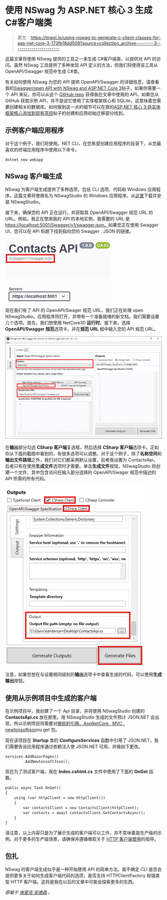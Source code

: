 # 使用 NSwag 为 ASP.NET 核心 3 生成 C#客户端类

> 原文：<https://itnext.io/using-nswag-to-generate-c-client-classes-for-asp-net-core-3-173fb18dd508?source=collection_archive---------3----------------------->

这篇文章将使用 NSwag 提供的工具之一来生成 C#客户端类，以提供对 API 的访问。虽然 NSwag 工具提供了多种发现 API 定义的方法，但我们将使用该工具从 OpenAPI/Swagger 规范中生成 C#类。

有关如何使用 NSwag 为您的 API 提供 OpenAPI/Swagger 的详细信息，请查看我的[Swagger/open API with NSwag and ASP.NET Core 3](https://elanderson.net/2019/10/swagger-openapi-with-nswag-and-asp-net-core-3/)帖子。如果你需要一个 API 来玩，你可以从这个 [GitHub repo](https://github.com/elanderson/ASP.NET-Core-Basics-Refresh/tree/14d130df7102c0603d532a2aef4d459292359b9d) 获得我在文章中使用的 API。如果您从 GitHub 获取示例 API，并不是说它使用了实体框架核心和 SQLite，这意味着您需要创建相关的数据库。如何做到这一点的细节可以在我的[ASP.NET 核心 3:将实体框架核心添加到现有项目](https://elanderson.net/2019/11/asp-net-core-3-add-entity-framework-core-to-existing-project/)帖子的创建和应用初始迁移部分找到。

## 示例客户端应用程序

对于这个例子，我们将使用。NET CLI，在您希望创建应用程序的目录下，从您最喜欢的终端应用程序中使用以下命令。

```
dotnet new webapp
```

## NSwag 客户端生成

NSwag 为客户端生成提供了多种选项，包括 CLI 选项、代码和 Windows 应用程序。这篇文章将使用名为 NSwagStudio 的 Windows 应用程序。从[这里](http://rsuter.com/Projects/NSwagStudio/installer.php)下载并安装 NSwagStudio。

接下来，确保您的 API 正在运行，并获取其 OpenAPI/Swagger 规范 URL 的 URL。例如，我正在使用我的 API 的本地实例，我需要的 URL 是[https://localhost:5001/Swagger/v1/swagger.json。](https://localhost:5001/swagger/v1/swagger.json.)如果您正在使用 Swagger UI，您可以在 API 标题下找到指向您的 Swagger . JSON 的链接。

![](img/577ecda4dec292331fc1a108e333daa4.png)

现在我们有了 API 的 OpenAPI/Swager 规范 URL，我们正在处理 open NSwagStudio。应用程序将打开，并带有一个准备就绪的新文档。我们需要设置几个选项。首先，我们想使用 NetCore30 **运行时**。接下来，选择 **OpenAPI/Swagger 规范**选项卡，并在**规范 URL** 框中输入您的 API 规范 URL。

![](img/cb449a0ee391e99ed54ef536f401622e.png)

在**输出**部分勾选 **CSharp 客户端**复选框，然后选择 **CSharp 客户端**选项卡。正如你从下面的截图中看到的，有很多选项可以调整。对于这个例子，除了**名称空间**和**输出文件路径**之外，我们对它们都采用默认设置，前者我设置为 ContactsApi，后者只有在使用**生成文件**选项时才需要。单击**生成文件**按钮，NSwagStudio 将创建一个文件，其中包含访问在输入部分选择的 OpenAPI/Swager 规范中描述的 API 所需的所有代码。

![](img/8a95704a0f0623118e18bdc711c6645d.png)

注意，如果您想在与设置相同级别的**输出**选项卡中查看生成的代码，可以使用**生成输出**按钮。

## 使用从示例项目中生成的客户端

在示例项目中，我创建了一个 Api 目录，并将使用 NSwagStudio 创建的 **ContactsApi.cs** 放在那里。用 NSwagStudio 生成的文件预计 JSON.NET 会出现，所以示例项目将需要对[微软的引用。AspNetCore . MVC . newtonsoftjson](https://nuget.org/packages/Microsoft.AspNetCore.Mvc.NewtonsoftJson)nu get 包。

现在该项目在 **Startup** 类的 **ConfigureServices** 函数中引用了 JSON.NET，我们需要告诉应用程序通过依赖注入使 JSON.NET 可用，并做如下更改。

```
services.AddRazorPages()
        .AddNewtonsoftJson();
```

现在为了测试客户端，我在 **Index.cshtml.cs** 文件中使用了下面的 **OnGet** 函数。

```
public async Task OnGet()
{
    using (var httpClient = new HttpClient())
    {
        var contactsClient = new ContactsClient(httpClient);
        var contacts = await contactsClient.GetContactsAsync();
    }
}
```

请注意，以上内容只是为了展示生成的客户端可以工作，并不意味着是生产级的示例。对于更多的生产级场景，请确保并遵循微软关于 [HTTP 客户端使用](https://docs.microsoft.com/en-us/aspnet/core/fundamentals/http-requests?view=aspnetcore-3.0)的指导。

## 包扎

NSwag 的客户端生成似乎是一种开始使用 API 的简单方法。我不确定 CLI 是否会提供更多关于如何生成客户端代码的选项，是否支持 HTTPClientFactory 和强类型 HTTP 客户端。这将是我在以后的文章中可能会探索更多的东西。

*原载于* [*埃里克·安德森*](https://elanderson.net/2019/11/using-nswag-to-generate-c-client-classes-for-asp-net-core-3/) *。*